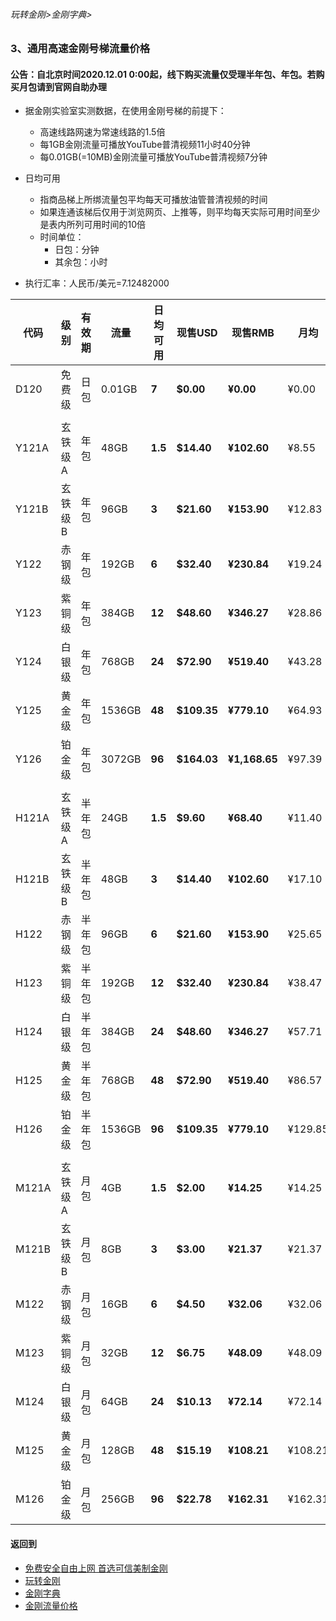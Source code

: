 ###### 玩转金刚>金刚字典>
### 3、通用高速金刚号梯流量价格
#### 公告：自北京时间2020.12.01 0:00起，线下购买流量仅受理半年包、年包。若购买月包请到官网自助办理
- 据金刚实验室实测数据，在使用金刚号梯的前提下：
  - 高速线路网速为常速线路的1.5倍
  - 每1GB金刚流量可播放YouTube普清视频11小时40分钟
  - 每0.01GB(=10MB)金刚流量可播放YouTube普清视频7分钟

- 日均可用
  - 指商品梯上所绑流量包平均每天可播放油管普清视频的时间
  - 如果连通该梯后仅用于浏览网页、上推等，则平均每天实际可用时间至少是表内所列可用时间的10倍
  - 时间单位：
    - 日包：分钟
    - 其余包：小时

- 执行汇率：人民币/美元=7.12482000

|代码|级别|有效期|流量|日均可用|现售USD|现售RMB|月均|
|----|----| ------|-|-----| ------|------|-| 
| D120|免费级 |日包|0.01GB| <strong> 7| <strong> $0.00| <strong> ¥0.00|¥0.00|
||||||||
| Y121A|玄铁级A |年包|48GB| <strong> 1.5| <strong> $14.40| <strong> ¥102.60|¥8.55|
| Y121B|玄铁级B |年包|96GB| <strong> 3| <strong> $21.60| <strong> ¥153.90|¥12.83|
| Y122|赤钢级 |年包|192GB| <strong> 6| <strong> $32.40| <strong> ¥230.84|¥19.24|
| Y123|紫铜级 |年包|384GB| <strong> 12| <strong> $48.60| <strong> ¥346.27|¥28.86|
| Y124|白银级 |年包|768GB| <strong> 24| <strong> $72.90| <strong> ¥519.40|¥43.28|
| Y125|黄金级 |年包|1536GB| <strong> 48| <strong> $109.35| <strong> ¥779.10|¥64.93|
| Y126|铂金级 |年包|3072GB| <strong> 96| <strong> $164.03| <strong> ¥1,168.65|¥97.39|
||||||||
| H121A|玄铁级A |半年包|24GB| <strong> 1.5| <strong> $9.60| <strong> ¥68.40|¥11.40|
| H121B|玄铁级B |半年包|48GB| <strong> 3| <strong> $14.40| <strong> ¥102.60|¥17.10|
| H122|赤钢级 |半年包|96GB| <strong> 6| <strong> $21.60| <strong> ¥153.90|¥25.65|
| H123|紫铜级 |半年包|192GB| <strong> 12| <strong> $32.40| <strong> ¥230.84|¥38.47|
| H124|白银级 |半年包|384GB| <strong> 24| <strong> $48.60| <strong> ¥346.27|¥57.71|
| H125|黄金级 |半年包|768GB| <strong> 48| <strong> $72.90| <strong> ¥519.40|¥86.57|
| H126|铂金级 |半年包|1536GB| <strong> 96| <strong> $109.35| <strong> ¥779.10|¥129.85|
||||||||
| M121A|玄铁级A |月包|4GB| <strong> 1.5| <strong> $2.00| <strong> ¥14.25|¥14.25|
| M121B|玄铁级B |月包|8GB| <strong> 3| <strong> $3.00| <strong> ¥21.37|¥21.37|
| M122|赤钢级 |月包|16GB| <strong> 6| <strong> $4.50| <strong> ¥32.06|¥32.06|
| M123|紫铜级 |月包|32GB| <strong> 12| <strong> $6.75| <strong> ¥48.09|¥48.09|
| M124|白银级 |月包|64GB| <strong> 24| <strong> $10.13| <strong> ¥72.14|¥72.14|
| M125|黄金级 |月包|128GB| <strong> 48| <strong> $15.19| <strong> ¥108.21|¥108.21|
| M126|铂金级 |月包|256GB| <strong> 96| <strong> $22.78| <strong> ¥162.31|¥162.31|

#### 返回到
- [免费安全自由上网 首选可信美制金刚](https://github.com/a2zitpro/web/blob/master/%E5%BE%80%E5%90%8E%E7%BF%BB.md)
- [玩转金刚](https://github.com/a2zitpro/web/blob/master/LadderFree/A.md)
- [金刚字典](https://github.com/a2zitpro/web/blob/master/LadderFree/kkDictionary/KKDictionary.md)
- [金刚流量价格](https://github.com/a2zitpro/web/blob/master/LadderFree/kkDictionary/Price/KKDTPrice.md)
